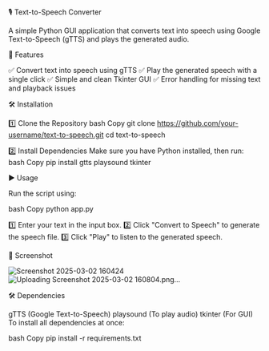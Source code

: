 🎙️ Text-to-Speech Converter

A simple Python GUI application that converts text into speech using Google Text-to-Speech (gTTS) and plays the generated audio.


🚀 Features

✅ Convert text into speech using gTTS
✅ Play the generated speech with a single click
✅ Simple and clean Tkinter GUI
✅ Error handling for missing text and playback issues

🛠️ Installation


1️⃣ Clone the Repository
bash
Copy
git clone https://github.com/your-username/text-to-speech.git
cd text-to-speech

2️⃣ Install Dependencies
Make sure you have Python installed, then run:
bash
Copy
pip install gtts playsound tkinter

▶️ Usage

Run the script using:

bash
Copy
python app.py

1️⃣ Enter your text in the input box.
2️⃣ Click "Convert to Speech" to generate the speech file.
3️⃣ Click "Play" to listen to the generated speech.

📸 Screenshot

![Screenshot 2025-03-02 160424](https://github.com/user-attachments/assets/9e664e30-dab8-49f9-817c-48c5dd199d8d)
![Uploading Screenshot 2025-03-02 160804.png…]()




🛠️ Dependencies

gTTS (Google Text-to-Speech)
playsound (To play audio)
tkinter (For GUI)
To install all dependencies at once:

bash
Copy
pip install -r requirements.txt
